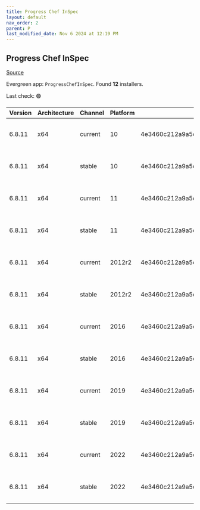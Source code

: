 ```yaml
---
title: Progress Chef InSpec
layout: default
nav_order: 2
parent: P
last_modified_date: Nov 6 2024 at 12:19 PM
---
```


## Progress Chef InSpec

[Source](https://www.chef.io/products/chef-inspec)

Evergreen app: `ProgressChefInSpec`. Found **12** installers.

Last check: 🟢

| Version | Architecture | Channel | Platform | Sha256                                                           | URI                                                                                                                                                                                        |
| ------- | ------------ | ------- | -------- | ---------------------------------------------------------------- | ------------------------------------------------------------------------------------------------------------------------------------------------------------------------------------------ |
| 6.8.11  | x64          | current | 10       | 4e3460c212a9a5dd17ebc1d6293dac590c70a7edd21207ed1cbc79e9e5205965 | [https://packages.chef.io/files/current/inspec/6.8.11/windows/8/inspec-6.8.11-1-x64.msi](https://packages.chef.io/files/current/inspec/6.8.11/windows/8/inspec-6.8.11-1-x64.msi)           |
| 6.8.11  | x64          | stable  | 10       | 4e3460c212a9a5dd17ebc1d6293dac590c70a7edd21207ed1cbc79e9e5205965 | [https://packages.chef.io/files/stable/inspec/6.8.11/windows/8/inspec-6.8.11-1-x64.msi](https://packages.chef.io/files/stable/inspec/6.8.11/windows/8/inspec-6.8.11-1-x64.msi)             |
| 6.8.11  | x64          | current | 11       | 4e3460c212a9a5dd17ebc1d6293dac590c70a7edd21207ed1cbc79e9e5205965 | [https://packages.chef.io/files/current/inspec/6.8.11/windows/8/inspec-6.8.11-1-x64.msi](https://packages.chef.io/files/current/inspec/6.8.11/windows/8/inspec-6.8.11-1-x64.msi)           |
| 6.8.11  | x64          | stable  | 11       | 4e3460c212a9a5dd17ebc1d6293dac590c70a7edd21207ed1cbc79e9e5205965 | [https://packages.chef.io/files/stable/inspec/6.8.11/windows/11/inspec-6.8.11-1-x64.msi](https://packages.chef.io/files/stable/inspec/6.8.11/windows/11/inspec-6.8.11-1-x64.msi)           |
| 6.8.11  | x64          | current | 2012r2   | 4e3460c212a9a5dd17ebc1d6293dac590c70a7edd21207ed1cbc79e9e5205965 | [https://packages.chef.io/files/current/inspec/6.8.11/windows/2012r2/inspec-6.8.11-1-x64.msi](https://packages.chef.io/files/current/inspec/6.8.11/windows/2012r2/inspec-6.8.11-1-x64.msi) |
| 6.8.11  | x64          | stable  | 2012r2   | 4e3460c212a9a5dd17ebc1d6293dac590c70a7edd21207ed1cbc79e9e5205965 | [https://packages.chef.io/files/stable/inspec/6.8.11/windows/11/inspec-6.8.11-1-x64.msi](https://packages.chef.io/files/stable/inspec/6.8.11/windows/11/inspec-6.8.11-1-x64.msi)           |
| 6.8.11  | x64          | current | 2016     | 4e3460c212a9a5dd17ebc1d6293dac590c70a7edd21207ed1cbc79e9e5205965 | [https://packages.chef.io/files/current/inspec/6.8.11/windows/8/inspec-6.8.11-1-x64.msi](https://packages.chef.io/files/current/inspec/6.8.11/windows/8/inspec-6.8.11-1-x64.msi)           |
| 6.8.11  | x64          | stable  | 2016     | 4e3460c212a9a5dd17ebc1d6293dac590c70a7edd21207ed1cbc79e9e5205965 | [https://packages.chef.io/files/stable/inspec/6.8.11/windows/11/inspec-6.8.11-1-x64.msi](https://packages.chef.io/files/stable/inspec/6.8.11/windows/11/inspec-6.8.11-1-x64.msi)           |
| 6.8.11  | x64          | current | 2019     | 4e3460c212a9a5dd17ebc1d6293dac590c70a7edd21207ed1cbc79e9e5205965 | [https://packages.chef.io/files/current/inspec/6.8.11/windows/8/inspec-6.8.11-1-x64.msi](https://packages.chef.io/files/current/inspec/6.8.11/windows/8/inspec-6.8.11-1-x64.msi)           |
| 6.8.11  | x64          | stable  | 2019     | 4e3460c212a9a5dd17ebc1d6293dac590c70a7edd21207ed1cbc79e9e5205965 | [https://packages.chef.io/files/stable/inspec/6.8.11/windows/11/inspec-6.8.11-1-x64.msi](https://packages.chef.io/files/stable/inspec/6.8.11/windows/11/inspec-6.8.11-1-x64.msi)           |
| 6.8.11  | x64          | current | 2022     | 4e3460c212a9a5dd17ebc1d6293dac590c70a7edd21207ed1cbc79e9e5205965 | [https://packages.chef.io/files/current/inspec/6.8.11/windows/8/inspec-6.8.11-1-x64.msi](https://packages.chef.io/files/current/inspec/6.8.11/windows/8/inspec-6.8.11-1-x64.msi)           |
| 6.8.11  | x64          | stable  | 2022     | 4e3460c212a9a5dd17ebc1d6293dac590c70a7edd21207ed1cbc79e9e5205965 | [https://packages.chef.io/files/stable/inspec/6.8.11/windows/2022/inspec-6.8.11-1-x64.msi](https://packages.chef.io/files/stable/inspec/6.8.11/windows/2022/inspec-6.8.11-1-x64.msi)       |

